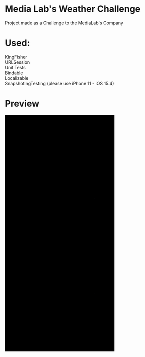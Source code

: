 # Media Lab's Weather Challenge
Project made as a Challenge to the MediaLab's Company

# Used:
KingFisher<br/>
URLSession<br/>
Unit Tests<br/>
Bindable<br/>
Localizable<br/>
SnapshotingTesting (please use iPhone 11 - iOS 15.4) <br/>

# Preview
<img src="https://github.com/renatomateusx/MediaLabWeatherChallenge/blob/master/MediaLabWeatherChallenge.gif" width="350" title="MediaLabs Challenge">
